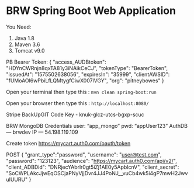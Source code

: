 # BRW Spring Boot Web Application

You Need:

1. Java 1.8
2. Maven 3.6
3. Tomcat v9.0

PB Bearer Token: 
{
    "access_AUDBtoken": "HDYnCWRnjn8qxTA81y3iNAikCeCJ",
    "tokenType": "BearerToken",
    "issuedAt": "1575502638056",
    "expiresIn": "35999",
    "clientAWSID": "fUMoAOl6wPbiLfLQMtygfCiwX007lVGY",
    "org": "pitneybowes"
}

Open your terminal then type this : `mvn clean spring-boot:run`

Open your browser then type this : `http://localhost:8080/`

Stripe BackUpGIT Code Key - knuk-glcz-utcs-bgxp-scuc

BRW MongoDB Credentials
user: “app_mongo”
pwd: “appUser123”
AuthDB — brwdev
IP — 54.198.119.109


Create token
https://mycart.auth0.com/oauth/token

POST
{
  "grant_type":"password",
  "username": "user@test.com",
  "password": "123123",
  "audience": "https://mycart.auth0.com/api/v2/",
  "client_ADBDid": "DNRjecYAbrlr0gt5iZj1AE0y5ApblcnV",
  "client_secret": "SoCWPLAkcJjwEqOSCjaPNyVjjDvr4JJ4PoNJ__vuCb4wk5i4gP7mwH2JwvulUURU"
}
